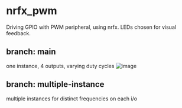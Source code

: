# nrfx_pwm

Driving GPIO with PWM peripheral, using nrfx.
LEDs chosen for visual feedback.

## branch: main
one instance, 4 outputs, varying duty cycles
![image](https://github.com/droidecahedron/nrfx_pwm/assets/63935881/fae9f85b-38fb-4c3f-90cf-1ec1746f04f2)


## branch: multiple-instance
multiple instances for distinct frequencies on each i/o